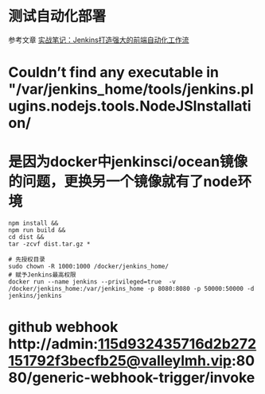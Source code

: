 # 测试自动化部署

参考文章 [实战笔记：Jenkins打造强大的前端自动化工作流](https://juejin.im/post/5ad1980e6fb9a028c42ea1be)

# Couldn’t find any executable in "/var/jenkins_home/tools/jenkins.plugins.nodejs.tools.NodeJSInstallation/
# 是因为docker中jenkinsci/ocean镜像的问题，更换另一个镜像就有了node环境

```
npm install &&
npm run build &&
cd dist && 
tar -zcvf dist.tar.gz *

```
```
# 先授权目录
sudo chown -R 1000:1000 /docker/jenkins_home/
# 赋予Jenkins最高权限
docker run --name jenkins --privileged=true  -v /docker/jenkins_home:/var/jenkins_home -p 8080:8080 -p 50000:50000 -d jenkins/jenkins
```

# github webhook http://admin:115d932435716d2b272151792f3becfb25@valleylmh.vip:8080/generic-webhook-trigger/invoke